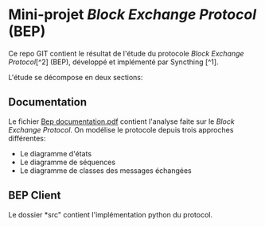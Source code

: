 # Mini-projet *Block Exchange Protocol* (BEP)

Ce repo GIT contient le résultat de l'étude du protocole *Block Exchange Protocol*[^2] (BEP), développé et implémenté par Syncthing [^1].

L'étude se décompose en deux sections:

## Documentation

Le fichier [Bep documentation.pdf](documentation/bep_documentation.pdfmd)  contient l'analyse faite sur le *Block Exchange Protocol*.
On modélise le protocole depuis trois approches différentes:

 * Le diagramme d'états
 * Le diagramme de séquences
 * Le diagramme de classes des messages échangées

## BEP Client

Le dossier *src" contient l'implémentation python du protocol.
